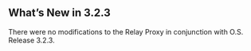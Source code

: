 ## What’s New in 3.2.3

There were no modifications to the Relay Proxy in conjunction with O.S. Release 3.2.3.
